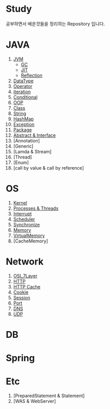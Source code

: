 # Study
공부하면서 배운것들을 정리하는 Repository 입니다.

# JAVA

1. [JVM](https://github.com/ryunian/Study/blob/master/java/JVM/JVM.md)
    * [GC](https://github.com/ryunian/Study/blob/master/java/JVM/Garbage%20Collection.md)
    * [JIT](https://github.com/ryunian/Study/blob/master/java/JVM/JIT.md)
    * [Reflection](https://github.com/ryunian/Study/blob/master/java/Reflection/Reflection.md)
2. [DataType](https://github.com/ryunian/Study/blob/master/java/DataType/DataType.md)
3. [Operator](https://github.com/ryunian/Study/blob/master/java/Operator/Operator.md)
4. [iteration](https://github.com/ryunian/Study/blob/master/java/iteration/Iteration.md)
5. [Conditional](https://github.com/ryunian/Study/blob/master/java/Conditional/Conditional.md)
6. [OOP](https://github.com/ryunian/Study/blob/master/java/OOP/OOP.md)
7. [Class](https://github.com/ryunian/Study/blob/master/java/Class/Class.md)
8. [String](https://github.com/ryunian/Study/blob/master/java/String/String.md)
9. [HashMap](https://github.com/ryunian/Study/blob/master/java/HashMap/HashMap.md)
10. [Exception](https://github.com/ryunian/Study/blob/master/java/Exception/Exception.md)
11. [Package](https://github.com/ryunian/Study/blob/master/java/Package/Package.md)
12. [Abstract & Interface](https://github.com/ryunian/Study/blob/master/java/Abstract&Interface/Abstract&Interface.md)
13. [Annotation]
14. [Generic]
15. [Lamda & Stream]
16. [Thread]
17. [Enum]
18. [call by value & call by reference]




# OS
1. [Kernel](https://github.com/ryunian/Study/blob/master/OS/Kernel.md)
2. [Processes & Threads](https://github.com/ryunian/Study/blob/master/OS/Processes&Threads.md) 
3. [Interrupt](https://github.com/ryunian/Study/blob/master/OS/Interrupt.md)
4. [Scheduler](https://github.com/ryunian/Study/blob/master/OS/Scheduler.md)
5. [Synchronize](https://github.com/ryunian/Study/blob/master/OS/Synchronize.md)
6. [Memory](https://github.com/ryunian/Study/blob/master/OS/Memory.md)
7. [VirtualMemory](https://github.com/ryunian/Study/blob/master/OS/VirtualMemory.md)
8. [CacheMemory]


# Network
1. [OSI_7Layer](https://github.com/ryunian/Study/blob/master/Network/OSI_7Layer.md)
2. [HTTP](https://github.com/ryunian/Study/blob/master/Network/HTTP.md)
3. [HTTP Cache](https://github.com/ryunian/Study/blob/master/Network/HTTPcache.md)
4. [Cookie](https://github.com/ryunian/Study/blob/master/Network/Cookie.md)
5. [Session](https://github.com/ryunian/Study/blob/master/Network/Session.md)
6. [Port](https://github.com/ryunian/Study/blob/master/Network/Port.md)
7. [DNS](https://github.com/ryunian/Study/blob/master/Network/DNS.md)
8. [UDP](https://github.com/ryunian/Study/blob/master/Network/UDP.md)

# DB

# Spring

# Etc
1. [PreparedStatement & Statement]
1. [WAS & WebServer]